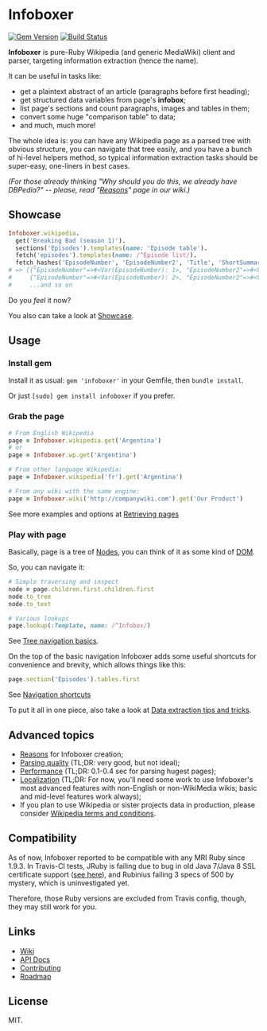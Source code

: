 # Infoboxer

[![Gem Version](https://badge.fury.io/rb/infoboxer.svg)](http://badge.fury.io/rb/infoboxer)
[![Build Status](https://travis-ci.org/molybdenum-99/infoboxer.svg?branch=master)](https://travis-ci.org/molybdenum-99/infoboxer)

**Infoboxer** is pure-Ruby Wikipedia (and generic MediaWiki) client and
parser, targeting information extraction (hence the name).

It can be useful in tasks like:

* get a plaintext abstract of an article (paragraphs before first heading);
* get structured data variables from page's **infobox**;
* list page's sections and count paragraphs, images and tables in them;
* convert some huge "comparison table" to data;
* and much, much more!

The whole idea is: you can have any Wikipedia page as a parsed tree with
obvious structure, you can navigate that tree easily, and you have a
bunch of hi-level helpers method, so typical information extraction
tasks should be super-easy, one-liners in best cases.

_(For those already thinking "Why should you do this, we already have
DBPedia?" -- please, read "[Reasons](https://github.com/molybdenum-99/infoboxer/wiki/Reasons)"
page in our wiki.)_

## Showcase

```ruby
Infoboxer.wikipedia.
  get('Breaking Bad (season 1)').
  sections('Episodes').templates(name: 'Episode table').
  fetch('episodes').templates(name: /^Episode list/).
  fetch_hashes('EpisodeNumber', 'EpisodeNumber2', 'Title', 'ShortSummary')
# => [{"EpisodeNumber"=>#<Var(EpisodeNumber): 1>, "EpisodeNumber2"=>#<Var(EpisodeNumber2): 1>, "Title"=>#<Var(Title): Pilot>, "ShortSummary"=>#<Var(ShortSummary): Walter White, a 50-year old che...>},
#     {"EpisodeNumber"=>#<Var(EpisodeNumber): 2>, "EpisodeNumber2"=>#<Var(EpisodeNumber2): 2>, "Title"=>#<Var(Title): Cat's in the Bag...>, "ShortSummary"=>#<Var(ShortSummary): Walt and Jesse try to dispose o...>},
#     ...and so on
```

Do you _feel_ it now?

You also can take a look at [Showcase](https://github.com/molybdenum-99/infoboxer/wiki/Showcase).

## Usage

### Install gem

Install it as usual: `gem 'infoboxer'` in your Gemfile, then `bundle install`.

Or just `[sudo] gem install infoboxer` if you prefer.

### Grab the page

```ruby
# From English Wikipedia
page = Infoboxer.wikipedia.get('Argentina')
# or
page = Infoboxer.wp.get('Argentina')

# From other language Wikipedia:
page = Infoboxer.wikipedia('fr').get('Argentina')

# From any wiki with the same engine:
page = Infoboxer.wiki('http://companywiki.com').get('Our Product')
```

See more examples and options at [Retrieving pages](https://github.com/molybdenum-99/infoboxer/wiki/Retrieving%20pages)

### Play with page

Basically, page is a tree of [Nodes](https://github.com/molybdenum-99/infoboxer/wiki/Nodes), you can think of it as some kind of
[DOM](https://en.wikipedia.org/wiki/Document_Object_Model).

So, you can navigate it:

```ruby
# Simple traversing and inspect
node = page.children.first.children.first
node.to_tree
node.to_text

# Various lookups
page.lookup(:Template, name: /^Infobox/)
```

See [Tree navigation basics](https://github.com/molybdenum-99/infoboxer/wiki/Tree-navigation-basics).

On the top of the basic navigation Infoboxer adds some useful shortcuts
for convenience and brevity, which allows things like this:

```ruby
page.section('Episodes').tables.first
```

See [Navigation shortcuts](https://github.com/molybdenum-99/infoboxer/wiki/Navigation-shortcuts)

To put it all in one piece, also take a look at [Data extraction tips and tricks](https://github.com/molybdenum-99/infoboxer/wiki/Tips-and-tricks).

## Advanced topics

* [Reasons](https://github.com/molybdenum-99/infoboxer/wiki/Reasons) for
  Infoboxer creation;
* [Parsing quality](https://github.com/molybdenum-99/infoboxer/wiki/Parsing-quality)
  (TL;DR: very good, but not ideal);
* [Performance](https://github.com/molybdenum-99/infoboxer/wiki/Performance)
  (TL;DR: 0.1-0.4 sec for parsing hugest pages);
* [Localization](https://github.com/molybdenum-99/infoboxer/wiki/Localization)
  (TL;DR: For now, you'll need some work to use Infoboxer's
  most advanced features with non-English or non-WikiMedia wikis; basic
  and mid-level features work always);
* If you plan to use Wikipedia or sister projects data in production,
  please consider [Wikipedia terms and conditions](https://github.com/molybdenum-99/infoboxer/wiki/Wikipedia-terms-and-conditions).

## Compatibility

As of now, Infoboxer reported to be compatible with any MRI Ruby since 1.9.3.
In Travis-CI tests, JRuby is failing due to bug in old Java 7/Java 8 SSL
certificate support ([see here](https://github.com/jruby/jruby/issues/2599)),
and Rubinius failing 3 specs of 500 by mystery, which is uninvestigated yet.

Therefore, those Ruby versions are excluded from Travis config, though,
they may still work for you.

## Links

* [Wiki](https://github.com/molybdenum-99/infoboxer/wiki)
* [API Docs](http://www.rubydoc.info/gems/infoboxer)
* [Contributing](https://github.com/molybdenum-99/infoboxer/wiki/Contributing)
* [Roadmap](https://github.com/molybdenum-99/infoboxer/wiki/Roadmap)

## License

MIT.
